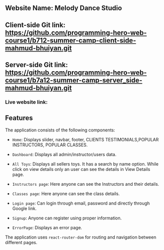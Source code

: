 ## Website Name: Melody Dance Studio

## Client-side Git link: https://github.com/programming-hero-web-course1/b712-summer-camp-client-side-mahmud-bhuiyan.git

## Server-side Git link: https://github.com/programming-hero-web-course1/b7a12-summer-camp-server_side-mahmud-bhuiyan.git

### Live website link:

## Features

The application consists of the following components:

- `Home`: Displays slider, navbar, footer, CLIENTS
  TESTIMONIALS,POPULAR INSTRUCTORS, POPULAR CLASSES.

- `Dashboard`: Displays all admin/instructor/users data.

- `All Toys`: Displays all sellers toys. It has a search by name option. While click on view details only an user can see the details in View Details page.

- `Instructors page`: Here anyone can see the Instructors and their details.

- `Classes page`: Here anyone can see the class details.

- `Login page`: Can login through email, password and directly through Google link.

- `Signup`: Anyone can register using proper information.

- `ErrorPage`: Displays an error page.

The application uses `react-router-dom` for routing and navigation between different pages.
